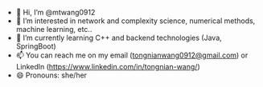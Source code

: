 - 👋 Hi, I’m @mtwang0912
- 👀 I’m interested in network and complexity science, numerical methods, machine learning, etc..
- 🌱 I’m currently learning C++ and backend technologies (Java, SpringBoot)
- 📫 You can reach me on my email (tongnianwang0912@gmail.com) or LinkedIn (https://www.linkedin.com/in/tongnian-wang/)
- 😄 Pronouns: she/her
